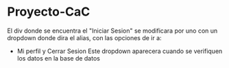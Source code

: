 # Proyecto-CaC

El div donde se encuentra el "Iniciar Sesion" se modificara por uno con un dropdown donde dira el alias, con las opciones de ir a:
* Mi perfil y Cerrar Sesion
Este dropdown aparecera cuando se verifiquen los datos en la base de datos